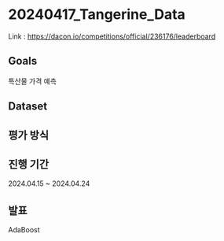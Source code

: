 # 20240417_Tangerine_Data

Link : https://dacon.io/competitions/official/236176/leaderboard

## Goals
특산물 가격 예측

## Dataset


## 평가 방식


## 진행 기간
2024.04.15 ~ 2024.04.24

## 발표
AdaBoost
